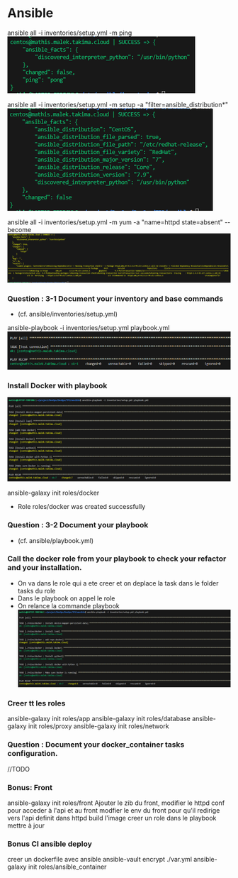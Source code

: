 # Ansible

ansible all -i inventories/setup.yml -m ping
![alt text](img/a.png)

ansible all -i inventories/setup.yml -m setup -a "filter=ansible_distribution*"
![alt text](img/image.png)

ansible all -i inventories/setup.yml -m yum -a "name=httpd state=absent" --become
![alt text](img/image-1.png)

### Question : 3-1 Document your inventory and base commands

- (cf. ansible/inventories/setup.yml)

ansible-playbook -i inventories/setup.yml playbook.yml
![alt text](img/image-2.png)

### Install Docker with playbook
![alt text](img/image-3.png)

ansible-galaxy init roles/docker
- Role roles/docker was created successfully

### Question : 3-2 Document your playbook
- (cf. ansible/playbook.yml)

### Call the docker role from your playbook to check your refactor and your installation.
- On va dans le role qui a ete creer et on deplace la task dans le folder tasks du role
- Dans le playbook on appel le role
- On relance la commande playbook
![alt text](img/image-4.png)

### Creer tt les roles
ansible-galaxy init roles/app
ansible-galaxy init roles/database
ansible-galaxy init roles/proxy
ansible-galaxy init roles/network

### Question : Document your docker_container tasks configuration.

//TODO

### Bonus: Front
ansible-galaxy init roles/front
Ajouter le zib du front, modifier le httpd conf pour acceder à l'api et au front
modfier le env du front pour qu'il redirige vers l'api definit dans httpd
build l'image
creer un role dans le playbook
mettre à jour

### Bonus CI ansible deploy
creer un dockerfile avec ansible
ansible-vault encrypt ./var.yml
ansible-galaxy init roles/ansible_container